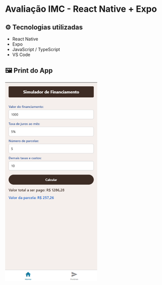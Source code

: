 # Avaliação IMC - React Native + Expo

## ⚙️ Tecnologias utilizadas
- React Native
- Expo
- JavaScript / TypeScript
- VS Code

## 🖼️ Print do App

<img src="./assets/images/juros.png" width="300" />

